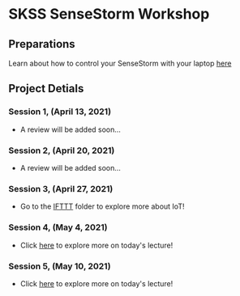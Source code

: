 # SKSS SenseStorm Workshop

## Preparations
Learn about how to control your SenseStorm with your laptop [here](doc/Connection.md)


## Project Detials

### Session 1, (April 13, 2021)
- A review will be added soon...
### Session 2, (April 20, 2021)
- A review will be added soon...
### Session 3, (April 27, 2021)
- Go to the [IFTTT](IFTTT) folder to explore more about IoT!
### Session 4, (May 4, 2021)
- Click [here](doc/Session4.md) to explore more on today's lecture!
### Session 5, (May 10, 2021)
- Click [here](doc/Session5.md) to explore more on today's lecture!

